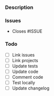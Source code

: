 ### Description

<!-- 
Overall pull request description. 
Can include:
- A description or summary of the bug / feature
- How the bug / feature was implemented
- Does this break existing functionality?
-->

### Issues

<!--
A list of issues it fixes or implements as described [here](https://docs.github.com/en/issues/tracking-your-work-with-issues/linking-a-pull-request-to-an-issue) 
-->

- Closes #ISSUE

### Todo

- [ ] Link issues
- [ ] Link projects
- [ ] Update tests
- [ ] Update code
- [ ] Comment code
- [ ] Test locally
- [ ] Update changelog
